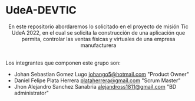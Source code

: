 # UdeA-DEVTIC
<div align="center">
En este repositorio abordaremos lo solicitado en el proyecto de misión Tic UdeA 2022, en el cual se solicita la construcción de una aplicación que permita, controlar las ventas físicas y virtuales de una empresa manufacturera
</div>

\
Los integrantes que componen este grupo son:

- Johan Sebastian Gomez Lugo johango5@hotmail.com "Product Owner"
- Daniel Felipe Plata Herrera plataherrera@gmail.com "Scrum Master"
- Jhon Alejandro Sanchez Sanabria alejandross1811@gmail.com "BD administrator"
